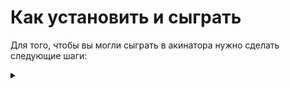 # Как установить и сыграть
 Для того, чтобы вы могли сыграть в акинатора нужно сделать следующие шаги: <details><summary></summary>
 * 1) Скачать все содержимое [__папки__](https://github.com/Hollbrok/Akinator/tree/master/DOWNLOAD%20TO%20PLAY). Так же доступка [__ссылка__](https://drive.google.com/drive/folders/1uVD-hGzzuZk1l0gJ9whLjAOdM0LeLxW_?usp=sharing) на скачивание с гугл диска.
 * 2) После скачивания у вас в папке должно быть примерно следующее __содержимое__:
    <img src="https://github.com/Hollbrok/Akinator/blob/master/example%20of%20dump/For%20README/package.png" width = 600>
 
 * 3) Смело можете запускать __Akinator.exe__
 * 4) В появившемся окне будет интуитивно понятный __интерсфейс__:
    <img src="https://github.com/Hollbrok/Akinator/blob/master/example%20of%20dump/For%20README/Menu_of_akinator.png" width = 400>  
    
 * 5) Нажав на соответственную кнопку __играть__ перед вами будут доступные режимы для игры:
    <img src="https://github.com/Hollbrok/Akinator/blob/master/example%20of%20dump/For%20README/Regimes.png" width = 400>  
    
     * 5.1) Режим __Угадайка__ -- это классический режим игры в акинатора, при котором вы загадываете предмет, а __акинатор__ пытается угадать при помощи различных вопросов, с вариантами ответа __да__/__нет__.
         * 5.1.1) А вам нужно просто честно отвечать на его __вопросы__:        
            <img src="https://github.com/Hollbrok/Akinator/blob/master/example%20of%20dump/For%20README/Regime_1.png" width = 400> 
            
         * 5.1.2) Когда у __акинатора__ закончатся вопросы он выдаст свой вариант ответа. Если он угадал, то все круто, в противном случае он __попросит__ вас ввести __ваш предмет__ и некоторое его __свойство__. ВСЕ! После этого в его базе появится ваше слово и следующий раз он угадает его:        
            <img src="https://github.com/Hollbrok/Akinator/blob/master/example%20of%20dump/For%20README/Ask_user.png" width = 400>              
            <img src="https://github.com/Hollbrok/Akinator/blob/master/example%20of%20dump/For%20README/Ask_user_question.png" width = 400> 
            
        * 5.1.3) В конце игры __котик__ поблагодарит тебя за игру )
        <img src="https://github.com/Hollbrok/Akinator/blob/master/example%20of%20dump/For%20README/Regime_1_end.png" width = 400>
 
    * 5.2) __Дерево__ -- режим просмотра всей доступной акинатору __базы__:
        <img src="https://github.com/Hollbrok/Akinator/blob/master/example%20of%20dump/For%20README/Regime_2.png" width = 800>    

# Основная информация об проекте

Эта работа была написана в рамках курса __Ilab__ . В ней была реализована такая основная вещь как __бинарное дерево__, которое в свою оцередь содержит так называемые __элементы дерева__ (или же листья). Для графического представления игры был использован __SFML__, поэтому прошу не судить строго, потому что это был мой первый опыт работы с ним да и в принципе в работе с графикой.

# Feedback
Если при игре были обнаружены какие-либо __баги__/__недочеты__, то смело пишите в [__issues__](https://github.com/Hollbrok/Akinator/issues) . Если же вы желаете увидеть больше разнообразий в режимах игры, то можете написать туда же.
